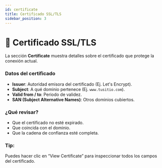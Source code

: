 ```yaml
---
id: certificate
title: Certificado SSL/TLS
sidebar_position: 3
---
```


# 🧾 Certificado SSL/TLS

La sección **Certificate** muestra detalles sobre el certificado que protege la conexión actual.

### Datos del certificado

- **Issuer**: Autoridad emisora del certificado (Ej. Let's Encrypt).
- **Subject**: A qué dominio pertenece (Ej. `www.tusitio.com`).
- **Valid from / to**: Periodo de validez.
- **SAN (Subject Alternative Names)**: Otros dominios cubiertos.

### ¿Qué revisar?

- Que el certificado no esté expirado.
- Que coincida con el dominio.
- Que la cadena de confianza esté completa.

### Tip:

Puedes hacer clic en “View Certificate” para inspeccionar todos los campos del certificado.

